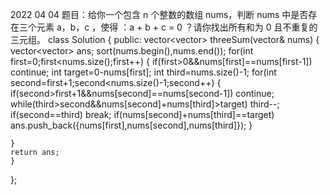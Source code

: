 2022 04 04 
题目：给你一个包含 n 个整数的数组 nums，判断 nums 中是否存在三个元素 a，b，c ，使得 ：a + b + c = 0 ？请你找出所有和为 0 且不重复的三元组。
class Solution {
public:
    vector<vector<int>> threeSum(vector<int>& nums) {
    vector<vector<int>> ans;
    sort(nums.begin(),nums.end());
    for(int first=0;first<nums.size();first++)
    {
        if(first>0&&nums[first]==nums[first-1])
            continue;
        int target=0-nums[first];
        int third=nums.size()-1;
        for(int second=first+1;second<nums.size()-1;second++)
        {
            if(second>first+1&&nums[second]==nums[second-1])
                continue;
            while(third>second&&nums[second]+nums[third]>target)
                third--;
            if(second==third)
                break;
            if(nums[second]+nums[third]==target)
                ans.push_back({nums[first],nums[second],nums[third]});
        }

    }
    return ans;
    }
};
